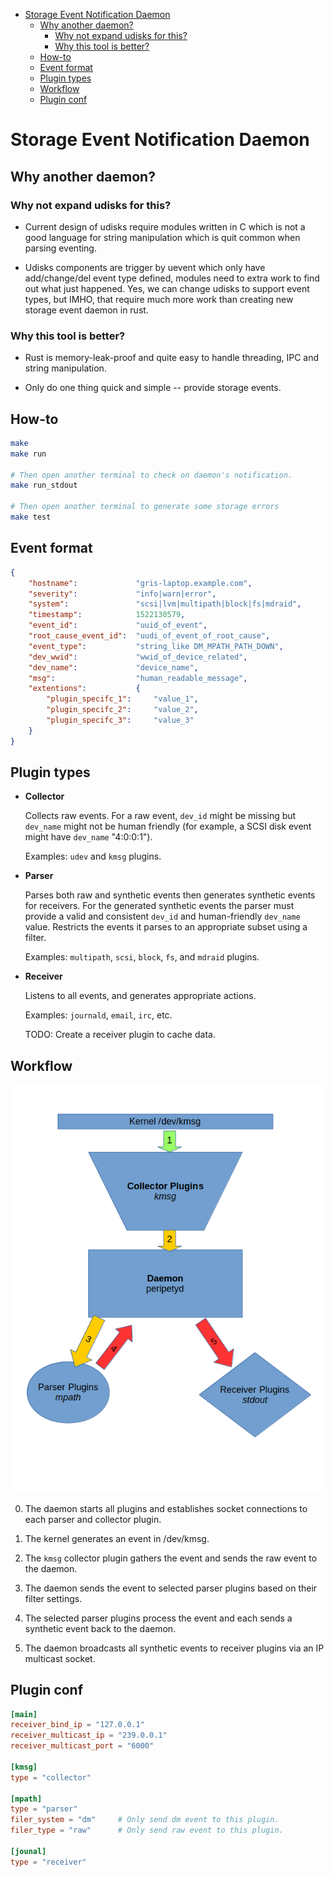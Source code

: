 <!-- vim-markdown-toc GFM -->

* [Storage Event Notification Daemon](#storage-event-notification-daemon)
    * [Why another daemon?](#why-another-daemon)
        * [Why not expand udisks for this?](#why-not-expand-udisks-for-this)
        * [Why this tool is better?](#why-this-tool-is-better)
    * [How-to](#how-to)
    * [Event format](#event-format)
    * [Plugin types](#plugin-types)
    * [Workflow](#workflow)
    * [Plugin conf](#plugin-conf)

<!-- vim-markdown-toc -->

# Storage Event Notification Daemon

## Why another daemon?

### Why not expand udisks for this?

 * Current design of udisks require modules written in C which is not a good
   language for string manipulation which is quit common when parsing eventing.

 * Udisks components are trigger by uevent which only have add/change/del
   event type defined, modules need to extra work to find out what just
   happened. Yes, we can change udisks to support event types, but IMHO, that
   require much more work than creating new storage event daemon in rust.

### Why this tool is better?

 * Rust is memory-leak-proof and quite easy to handle threading, IPC and string
   manipulation.

 * Only do one thing quick and simple -- provide storage events.

## How-to

```bash
make
make run

# Then open another terminal to check on daemon's notification.
make run_stdout

# Then open another terminal to generate some storage errors
make test
```

## Event format
```json
{
    "hostname":             "gris-laptop.example.com",
    "severity":             "info|warn|error",
    "system":               "scsi|lvm|multipath|block|fs|mdraid",
    "timestamp":            1522130579,
    "event_id":             "uuid_of_event",
    "root_cause_event_id":  "uudi_of_event_of_root_cause",
    "event_type":           "string_like DM_MPATH_PATH_DOWN",
    "dev_wwid":             "wwid_of_device_related",
    "dev_name":             "device_name",
    "msg":                  "human_readable_message",
    "extentions":           {
        "plugin_specifc_1":     "value_1",
        "plugin_specifc_2":     "value_2",
        "plugin_specifc_3":     "value_3"
    }
}
```

## Plugin types
* **Collector**

  Collects raw events.
  For a raw event, `dev_id` might be missing but `dev_name` might not
  be human friendly (for example, a SCSI disk event might have `dev_name`
  "4:0:0:1").

  Examples: `udev` and `kmsg` plugins.

* **Parser**

  Parses both raw and synthetic events then generates synthetic events for
  receivers.
  For the generated synthetic events the parser must provide a valid and
  consistent `dev_id` and human-friendly `dev_name` value.
  Restricts the events it parses to an appropriate subset using a filter.

  Examples: `multipath`, `scsi`, `block`, `fs`, and `mdraid` plugins.

* **Receiver**

  Listens to all events, and generates appropriate actions.

  Examples: `journald`, `email`, `irc`, etc.

  TODO: Create a receiver plugin to cache data.

## Workflow

![work flow](./peripety_design.png)

0. The daemon starts all plugins and establishes socket connections to each
parser and collector plugin.

1. The kernel generates an event in /dev/kmsg.
2. The `kmsg` collector plugin gathers the event and sends the raw event to the daemon.
3. The daemon sends the event to selected parser plugins based on their filter settings.
4. The selected parser plugins process the event and each sends a synthetic event back to the daemon.
5. The daemon broadcasts all synthetic events to receiver plugins via an IP multicast socket.

## Plugin conf

```toml
[main]
receiver_bind_ip = "127.0.0.1"
receiver_multicast_ip = "239.0.0.1"
receiver_multicast_port = "6000"

[kmsg]
type = "collector"

[mpath]
type = "parser"
filer_system = "dm"     # Only send dm event to this plugin.
filer_type = "raw"      # Only send raw event to this plugin.

[jounal]
type = "receiver"
```
